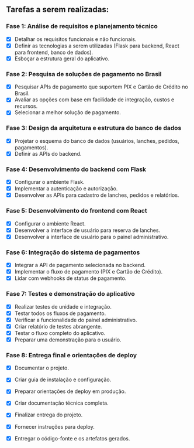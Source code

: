 ## Tarefas a serem realizadas:

### Fase 1: Análise de requisitos e planejamento técnico
- [x] Detalhar os requisitos funcionais e não funcionais.
- [x] Definir as tecnologias a serem utilizadas (Flask para backend, React para frontend, banco de dados).
- [x] Esboçar a estrutura geral do aplicativo.

### Fase 2: Pesquisa de soluções de pagamento no Brasil
- [x] Pesquisar APIs de pagamento que suportem PIX e Cartão de Crédito no Brasil.
- [x] Avaliar as opções com base em facilidade de integração, custos e recursos.
- [x] Selecionar a melhor solução de pagamento.

### Fase 3: Design da arquitetura e estrutura do banco de dados
- [x] Projetar o esquema do banco de dados (usuários, lanches, pedidos, pagamentos).
- [x] Definir as APIs do backend.

### Fase 4: Desenvolvimento do backend com Flask
- [x] Configurar o ambiente Flask.
- [x] Implementar a autenticação e autorização.
- [x] Desenvolver as APIs para cadastro de lanches, pedidos e relatórios.

### Fase 5: Desenvolvimento do frontend com React
- [x] Configurar o ambiente React.
- [x] Desenvolver a interface de usuário para reserva de lanches.
- [x] Desenvolver a interface de usuário para o painel administrativo.

### Fase 6: Integração do sistema de pagamentos
- [x] Integrar a API de pagamento selecionada no backend.
- [x] Implementar o fluxo de pagamento (PIX e Cartão de Crédito).
- [x] Lidar com webhooks de status de pagamento.

### Fase 7: Testes e demonstração do aplicativo
- [x] Realizar testes de unidade e integração.
- [x] Testar todos os fluxos de pagamento.
- [x] Verificar a funcionalidade do painel administrativo.
- [x] Criar relatório de testes abrangente.
- [x] Testar o fluxo completo do aplicativo.
- [x] Preparar uma demonstração para o usuário.

### Fase 8: Entrega final e orientações de deploy
- [x] Documentar o projeto.
- [x] Criar guia de instalação e configuração.
- [x] Preparar orientações de deploy em produção.
- [x] Criar documentação técnica completa.
- [x] Finalizar entrega do projeto.
- [x] Fornecer instruções para deploy.
- [x] Entregar o código-fonte e os artefatos gerados.

